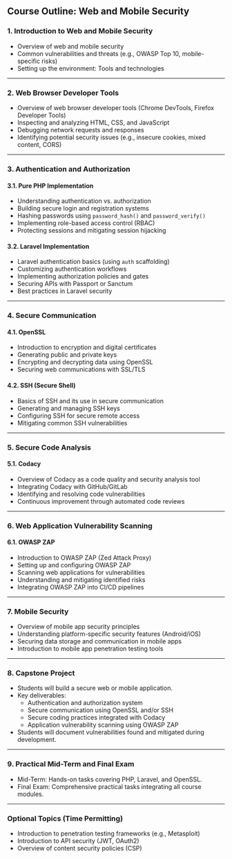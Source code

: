 ## Course Outline: Web and Mobile Security

### **1. Introduction to Web and Mobile Security**

- Overview of web and mobile security
- Common vulnerabilities and threats (e.g., OWASP Top 10, mobile-specific risks)
- Setting up the environment: Tools and technologies

______________________________________________________________________

### **2. Web Browser Developer Tools**

- Overview of web browser developer tools (Chrome DevTools, Firefox Developer Tools)
- Inspecting and analyzing HTML, CSS, and JavaScript
- Debugging network requests and responses
- Identifying potential security issues (e.g., insecure cookies, mixed content, CORS)

______________________________________________________________________

### **3. Authentication and Authorization**

#### **3.1. Pure PHP Implementation**

- Understanding authentication vs. authorization
- Building secure login and registration systems
- Hashing passwords using `password_hash()` and `password_verify()`
- Implementing role-based access control (RBAC)
- Protecting sessions and mitigating session hijacking

#### **3.2. Laravel Implementation**

- Laravel authentication basics (using `auth` scaffolding)
- Customizing authentication workflows
- Implementing authorization policies and gates
- Securing APIs with Passport or Sanctum
- Best practices in Laravel security

______________________________________________________________________

### **4. Secure Communication**

#### **4.1. OpenSSL**

- Introduction to encryption and digital certificates
- Generating public and private keys
- Encrypting and decrypting data using OpenSSL
- Securing web communications with SSL/TLS

#### **4.2. SSH (Secure Shell)**

- Basics of SSH and its use in secure communication
- Generating and managing SSH keys
- Configuring SSH for secure remote access
- Mitigating common SSH vulnerabilities

______________________________________________________________________

### **5. Secure Code Analysis**

#### **5.1. Codacy**

- Overview of Codacy as a code quality and security analysis tool
- Integrating Codacy with GitHub/GitLab
- Identifying and resolving code vulnerabilities
- Continuous improvement through automated code reviews

______________________________________________________________________

### **6. Web Application Vulnerability Scanning**

#### **6.1. OWASP ZAP**

- Introduction to OWASP ZAP (Zed Attack Proxy)
- Setting up and configuring OWASP ZAP
- Scanning web applications for vulnerabilities
- Understanding and mitigating identified risks
- Integrating OWASP ZAP into CI/CD pipelines

______________________________________________________________________

### **7. Mobile Security**

- Overview of mobile app security principles
- Understanding platform-specific security features (Android/iOS)
- Securing data storage and communication in mobile apps
- Introduction to mobile app penetration testing tools

______________________________________________________________________

### **8. Capstone Project**

- Students will build a secure web or mobile application.
- Key deliverables:
  - Authentication and authorization system
  - Secure communication using OpenSSL and/or SSH
  - Secure coding practices integrated with Codacy
  - Application vulnerability scanning using OWASP ZAP
- Students will document vulnerabilities found and mitigated during development.

______________________________________________________________________

### **9. Practical Mid-Term and Final Exam**

- Mid-Term: Hands-on tasks covering PHP, Laravel, and OpenSSL.
- Final Exam: Comprehensive practical tasks integrating all course modules.

______________________________________________________________________

### **Optional Topics (Time Permitting)**

- Introduction to penetration testing frameworks (e.g., Metasploit)
- Introduction to API security (JWT, OAuth2)
- Overview of content security policies (CSP)
